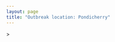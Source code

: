 ```yaml
---
layout: page
title: "Outbreak location: Pondicherry"
---
```

<div id="mapid">
<script src="https://buda-magenta.github.io/hazard_map/load_map.js"></script>
><script>
var marker_outbreak = L.marker([10.915649, 79.806949],{"autoPan": true}).addTo(map); marker_outbreak.bindTooltip("Pondicherry").openTooltip();

var circle_1 = L.circle([13.083694, 80.270186], {"pane": "markerPane", "color": "red", "fill": true, "fillOpacity": 0.2, "fillRule": "evenodd", "lineCap": "round", "lineJoin": "round", "opacity": 1.0, "radius": 311710, "stroke": true, "weight": 2}).addTo(map);
circle_1.bindTooltip("Chennai<br>rank: 1<br>hazard index: 0.077928")

var circle_2 = L.circle([10.804973, 78.687030], {"pane": "markerPane", "color": "red", "fill": true, "fillOpacity": 0.2, "fillRule": "evenodd", "lineCap": "round", "lineJoin": "round", "opacity": 1.0, "radius": 306854, "stroke": true, "weight": 2}).addTo(map);
circle_2.bindTooltip("Tiruchirappalli<br>rank: 2<br>hazard index: 0.076714")

var circle_3 = L.circle([11.664300, 78.146000], {"pane": "markerPane", "color": "red", "fill": true, "fillOpacity": 0.2, "fillRule": "evenodd", "lineCap": "round", "lineJoin": "round", "opacity": 1.0, "radius": 289738, "stroke": true, "weight": 2}).addTo(map);
circle_3.bindTooltip("Salem<br>rank: 3<br>hazard index: 0.072435")

var circle_4 = L.circle([12.979120, 77.591300], {"pane": "markerPane", "color": "red", "fill": true, "fillOpacity": 0.2, "fillRule": "evenodd", "lineCap": "round", "lineJoin": "round", "opacity": 1.0, "radius": 95089, "stroke": true, "weight": 2}).addTo(map);
circle_4.bindTooltip("Bangalore<br>rank: 4<br>hazard index: 0.023772")

var circle_5 = L.circle([19.075990, 72.877393], {"pane": "markerPane", "color": "red", "fill": true, "fillOpacity": 0.2, "fillRule": "evenodd", "lineCap": "round", "lineJoin": "round", "opacity": 1.0, "radius": 53796, "stroke": true, "weight": 2}).addTo(map);
circle_5.bindTooltip("Mumbai<br>rank: 5<br>hazard index: 0.013449")

var circle_6 = L.circle([10.786027, 79.138150], {"pane": "markerPane", "color": "red", "fill": true, "fillOpacity": 0.2, "fillRule": "evenodd", "lineCap": "round", "lineJoin": "round", "opacity": 1.0, "radius": 43426, "stroke": true, "weight": 2}).addTo(map);
circle_6.bindTooltip("Thanjavur<br>rank: 6<br>hazard index: 0.010857")

var circle_7 = L.circle([10.805628, 79.824660], {"pane": "markerPane", "color": "red", "fill": true, "fillOpacity": 0.2, "fillRule": "evenodd", "lineCap": "round", "lineJoin": "round", "opacity": 1.0, "radius": 31684, "stroke": true, "weight": 2}).addTo(map);
circle_7.bindTooltip("Nagapattinam<br>rank: 7<br>hazard index: 0.007921")

var circle_8 = L.circle([17.388786, 78.461065], {"pane": "markerPane", "color": "red", "fill": true, "fillOpacity": 0.2, "fillRule": "evenodd", "lineCap": "round", "lineJoin": "round", "opacity": 1.0, "radius": 25914, "stroke": true, "weight": 2}).addTo(map);
circle_8.bindTooltip("Hyderabad<br>rank: 8<br>hazard index: 0.006479")

var circle_9 = L.circle([10.964555, 79.371730], {"pane": "markerPane", "color": "red", "fill": true, "fillOpacity": 0.2, "fillRule": "evenodd", "lineCap": "round", "lineJoin": "round", "opacity": 1.0, "radius": 25747, "stroke": true, "weight": 2}).addTo(map);
circle_9.bindTooltip("Kumbakonam<br>rank: 9<br>hazard index: 0.006437")

var circle_10 = L.circle([11.001812, 76.962842], {"pane": "markerPane", "color": "red", "fill": true, "fillOpacity": 0.2, "fillRule": "evenodd", "lineCap": "round", "lineJoin": "round", "opacity": 1.0, "radius": 25109, "stroke": true, "weight": 2}).addTo(map);
circle_10.bindTooltip("Coimbatore<br>rank: 10<br>hazard index: 0.006277")

var circle_11 = L.circle([10.500000, 78.833333], {"pane": "markerPane", "color": "red", "fill": true, "fillOpacity": 0.2, "fillRule": "evenodd", "lineCap": "round", "lineJoin": "round", "opacity": 1.0, "radius": 18927, "stroke": true, "weight": 2}).addTo(map);
circle_11.bindTooltip("Pudukkottai<br>rank: 11<br>hazard index: 0.004732")

var circle_12 = L.circle([13.631637, 79.423171], {"pane": "markerPane", "color": "red", "fill": true, "fillOpacity": 0.2, "fillRule": "evenodd", "lineCap": "round", "lineJoin": "round", "opacity": 1.0, "radius": 16457, "stroke": true, "weight": 2}).addTo(map);
circle_12.bindTooltip("Tirupati<br>rank: 12<br>hazard index: 0.004114")

var circle_13 = L.circle([11.715950, 79.767053], {"pane": "markerPane", "color": "red", "fill": true, "fillOpacity": 0.2, "fillRule": "evenodd", "lineCap": "round", "lineJoin": "round", "opacity": 1.0, "radius": 16055, "stroke": true, "weight": 2}).addTo(map);
circle_13.bindTooltip("Cuddalore Port<br>rank: 13<br>hazard index: 0.004014")

var circle_14 = L.circle([10.044512, 78.743363], {"pane": "markerPane", "color": "red", "fill": true, "fillOpacity": 0.2, "fillRule": "evenodd", "lineCap": "round", "lineJoin": "round", "opacity": 1.0, "radius": 15996, "stroke": true, "weight": 2}).addTo(map);
circle_14.bindTooltip("Karaikkudi<br>rank: 14<br>hazard index: 0.003999")

var circle_15 = L.circle([12.227213, 79.070156], {"pane": "markerPane", "color": "red", "fill": true, "fillOpacity": 0.2, "fillRule": "evenodd", "lineCap": "round", "lineJoin": "round", "opacity": 1.0, "radius": 13566, "stroke": true, "weight": 2}).addTo(map);
circle_15.bindTooltip("Tiruvannamalai<br>rank: 15<br>hazard index: 0.003392")

var circle_16 = L.circle([18.521428, 73.854454], {"pane": "markerPane", "color": "red", "fill": true, "fillOpacity": 0.2, "fillRule": "evenodd", "lineCap": "round", "lineJoin": "round", "opacity": 1.0, "radius": 13431, "stroke": true, "weight": 2}).addTo(map);
circle_16.bindTooltip("Pune<br>rank: 16<br>hazard index: 0.003358")

var circle_17 = L.circle([22.541418, 88.357691], {"pane": "markerPane", "color": "red", "fill": true, "fillOpacity": 0.2, "fillRule": "evenodd", "lineCap": "round", "lineJoin": "round", "opacity": 1.0, "radius": 13036, "stroke": true, "weight": 2}).addTo(map);
circle_17.bindTooltip("Kolkata<br>rank: 17<br>hazard index: 0.003259")

var circle_18 = L.circle([11.369204, 77.676627], {"pane": "markerPane", "color": "red", "fill": true, "fillOpacity": 0.2, "fillRule": "evenodd", "lineCap": "round", "lineJoin": "round", "opacity": 1.0, "radius": 13032, "stroke": true, "weight": 2}).addTo(map);
circle_18.bindTooltip("Erode<br>rank: 18<br>hazard index: 0.003258")

var circle_19 = L.circle([10.346837, 78.654771], {"pane": "markerPane", "color": "red", "fill": true, "fillOpacity": 0.2, "fillRule": "evenodd", "lineCap": "round", "lineJoin": "round", "opacity": 1.0, "radius": 12091, "stroke": true, "weight": 2}).addTo(map);
circle_19.bindTooltip("Neiveli<br>rank: 19<br>hazard index: 0.003023")

var circle_20 = L.circle([12.869810, 74.843008], {"pane": "markerPane", "color": "red", "fill": true, "fillOpacity": 0.2, "fillRule": "evenodd", "lineCap": "round", "lineJoin": "round", "opacity": 1.0, "radius": 11468, "stroke": true, "weight": 2}).addTo(map);
circle_20.bindTooltip("Mangalore<br>rank: 20<br>hazard index: 0.002867")

var circle_21 = L.circle([12.794811, 79.000641], {"pane": "markerPane", "color": "red", "fill": true, "fillOpacity": 0.2, "fillRule": "evenodd", "lineCap": "round", "lineJoin": "round", "opacity": 1.0, "radius": 11460, "stroke": true, "weight": 2}).addTo(map);
circle_21.bindTooltip("Vellore<br>rank: 21<br>hazard index: 0.002865")

var circle_22 = L.circle([28.651718, 77.221939], {"pane": "markerPane", "color": "red", "fill": true, "fillOpacity": 0.2, "fillRule": "evenodd", "lineCap": "round", "lineJoin": "round", "opacity": 1.0, "radius": 11083, "stroke": true, "weight": 2}).addTo(map);
circle_22.bindTooltip("Delhi<br>rank: 22<br>hazard index: 0.002771")

var circle_23 = L.circle([9.926115, 78.114098], {"pane": "markerPane", "color": "red", "fill": true, "fillOpacity": 0.2, "fillRule": "evenodd", "lineCap": "round", "lineJoin": "round", "opacity": 1.0, "radius": 10952, "stroke": true, "weight": 2}).addTo(map);
circle_23.bindTooltip("Madurai<br>rank: 23<br>hazard index: 0.002738")

var circle_24 = L.circle([11.101781, 77.345192], {"pane": "markerPane", "color": "red", "fill": true, "fillOpacity": 0.2, "fillRule": "evenodd", "lineCap": "round", "lineJoin": "round", "opacity": 1.0, "radius": 10516, "stroke": true, "weight": 2}).addTo(map);
circle_24.bindTooltip("Tiruppur<br>rank: 24<br>hazard index: 0.002629")

var circle_25 = L.circle([11.258608, 75.778874], {"pane": "markerPane", "color": "red", "fill": true, "fillOpacity": 0.2, "fillRule": "evenodd", "lineCap": "round", "lineJoin": "round", "opacity": 1.0, "radius": 10221, "stroke": true, "weight": 2}).addTo(map);
circle_25.bindTooltip("Kozhikode<br>rank: 25<br>hazard index: 0.002555")

var circle_26 = L.circle([17.723128, 83.301284], {"pane": "markerPane", "color": "red", "fill": true, "fillOpacity": 0.2, "fillRule": "evenodd", "lineCap": "round", "lineJoin": "round", "opacity": 1.0, "radius": 10019, "stroke": true, "weight": 2}).addTo(map);
circle_26.bindTooltip("Visakhapatnam<br>rank: 26<br>hazard index: 0.002505")

var circle_27 = L.circle([8.701220, 77.579269], {"pane": "markerPane", "color": "red", "fill": true, "fillOpacity": 0.2, "fillRule": "evenodd", "lineCap": "round", "lineJoin": "round", "opacity": 1.0, "radius": 8645, "stroke": true, "weight": 2}).addTo(map);
circle_27.bindTooltip("Tirunelveli<br>rank: 27<br>hazard index: 0.002161")

var circle_28 = L.circle([13.160105, 79.155551], {"pane": "markerPane", "color": "red", "fill": true, "fillOpacity": 0.2, "fillRule": "evenodd", "lineCap": "round", "lineJoin": "round", "opacity": 1.0, "radius": 8369, "stroke": true, "weight": 2}).addTo(map);
circle_28.bindTooltip("Chittoor<br>rank: 28<br>hazard index: 0.002092")

var circle_29 = L.circle([19.194329, 72.970178], {"pane": "markerPane", "color": "red", "fill": true, "fillOpacity": 0.2, "fillRule": "evenodd", "lineCap": "round", "lineJoin": "round", "opacity": 1.0, "radius": 7841, "stroke": true, "weight": 2}).addTo(map);
circle_29.bindTooltip("Thane<br>rank: 29<br>hazard index: 0.001960")

var circle_30 = L.circle([16.508759, 80.618510], {"pane": "markerPane", "color": "red", "fill": true, "fillOpacity": 0.2, "fillRule": "evenodd", "lineCap": "round", "lineJoin": "round", "opacity": 1.0, "radius": 7219, "stroke": true, "weight": 2}).addTo(map);
circle_30.bindTooltip("Vijayawada<br>rank: 30<br>hazard index: 0.001805")

var circle_31 = L.circle([25.531031, 78.652689], {"pane": "markerPane", "color": "red", "fill": true, "fillOpacity": 0.2, "fillRule": "evenodd", "lineCap": "round", "lineJoin": "round", "opacity": 1.0, "radius": 5468, "stroke": true, "weight": 2}).addTo(map);
circle_31.bindTooltip("Jhansi<br>rank: 31<br>hazard index: 0.001367")

var circle_32 = L.circle([20.266777, 85.843559], {"pane": "markerPane", "color": "red", "fill": true, "fillOpacity": 0.2, "fillRule": "evenodd", "lineCap": "round", "lineJoin": "round", "opacity": 1.0, "radius": 4850, "stroke": true, "weight": 2}).addTo(map);
circle_32.bindTooltip("Bhubaneswar<br>rank: 32<br>hazard index: 0.001213")

var circle_33 = L.circle([12.305183, 76.655361], {"pane": "markerPane", "color": "red", "fill": true, "fillOpacity": 0.2, "fillRule": "evenodd", "lineCap": "round", "lineJoin": "round", "opacity": 1.0, "radius": 4469, "stroke": true, "weight": 2}).addTo(map);
circle_33.bindTooltip("Mysore<br>rank: 33<br>hazard index: 0.001117")

var circle_34 = L.circle([13.125476, 80.094090], {"pane": "markerPane", "color": "red", "fill": true, "fillOpacity": 0.2, "fillRule": "evenodd", "lineCap": "round", "lineJoin": "round", "opacity": 1.0, "radius": 4452, "stroke": true, "weight": 2}).addTo(map);
circle_34.bindTooltip("Avadi<br>rank: 34<br>hazard index: 0.001113")

var circle_35 = L.circle([13.156387, 80.300528], {"pane": "markerPane", "color": "red", "fill": true, "fillOpacity": 0.2, "fillRule": "evenodd", "lineCap": "round", "lineJoin": "round", "opacity": 1.0, "radius": 4246, "stroke": true, "weight": 2}).addTo(map);
circle_35.bindTooltip("Tiruvottiyur<br>rank: 35<br>hazard index: 0.001062")

var circle_36 = L.circle([8.188047, 77.429049], {"pane": "markerPane", "color": "red", "fill": true, "fillOpacity": 0.2, "fillRule": "evenodd", "lineCap": "round", "lineJoin": "round", "opacity": 1.0, "radius": 4084, "stroke": true, "weight": 2}).addTo(map);
circle_36.bindTooltip("Nagercoil<br>rank: 36<br>hazard index: 0.001021")

var circle_37 = L.circle([15.351838, 75.137985], {"pane": "markerPane", "color": "red", "fill": true, "fillOpacity": 0.2, "fillRule": "evenodd", "lineCap": "round", "lineJoin": "round", "opacity": 1.0, "radius": 4069, "stroke": true, "weight": 2}).addTo(map);
circle_37.bindTooltip("Hubli<br>rank: 37<br>hazard index: 0.001017")

var circle_38 = L.circle([10.330330, 78.067398], {"pane": "markerPane", "color": "red", "fill": true, "fillOpacity": 0.2, "fillRule": "evenodd", "lineCap": "round", "lineJoin": "round", "opacity": 1.0, "radius": 3542, "stroke": true, "weight": 2}).addTo(map);
circle_38.bindTooltip("Dindigul<br>rank: 38<br>hazard index: 0.000886")

var circle_39 = L.circle([10.787898, 76.474087], {"pane": "markerPane", "color": "red", "fill": true, "fillOpacity": 0.2, "fillRule": "evenodd", "lineCap": "round", "lineJoin": "round", "opacity": 1.0, "radius": 3099, "stroke": true, "weight": 2}).addTo(map);
circle_39.bindTooltip("Palakkad<br>rank: 39<br>hazard index: 0.000775")

var circle_40 = L.circle([14.449372, 79.987376], {"pane": "markerPane", "color": "red", "fill": true, "fillOpacity": 0.2, "fillRule": "evenodd", "lineCap": "round", "lineJoin": "round", "opacity": 1.0, "radius": 2925, "stroke": true, "weight": 2}).addTo(map);
circle_40.bindTooltip("Nellore<br>rank: 40<br>hazard index: 0.000731")

var circle_41 = L.circle([12.929903, 80.111823], {"pane": "markerPane", "color": "red", "fill": true, "fillOpacity": 0.2, "fillRule": "evenodd", "lineCap": "round", "lineJoin": "round", "opacity": 1.0, "radius": 2720, "stroke": true, "weight": 2}).addTo(map);
circle_41.bindTooltip("Tambaram<br>rank: 41<br>hazard index: 0.000680")

var circle_42 = L.circle([13.340077, 77.100621], {"pane": "markerPane", "color": "red", "fill": true, "fillOpacity": 0.2, "fillRule": "evenodd", "lineCap": "round", "lineJoin": "round", "opacity": 1.0, "radius": 2429, "stroke": true, "weight": 2}).addTo(map);
circle_42.bindTooltip("Tumkur<br>rank: 42<br>hazard index: 0.000607")

var circle_43 = L.circle([8.576971, 77.050125], {"pane": "markerPane", "color": "red", "fill": true, "fillOpacity": 0.2, "fillRule": "evenodd", "lineCap": "round", "lineJoin": "round", "opacity": 1.0, "radius": 2294, "stroke": true, "weight": 2}).addTo(map);
circle_43.bindTooltip("Thiruvananthapuram<br>rank: 43<br>hazard index: 0.000574")

var circle_44 = L.circle([21.149813, 79.082056], {"pane": "markerPane", "color": "red", "fill": true, "fillOpacity": 0.2, "fillRule": "evenodd", "lineCap": "round", "lineJoin": "round", "opacity": 1.0, "radius": 2205, "stroke": true, "weight": 2}).addTo(map);
circle_44.bindTooltip("Nagpur<br>rank: 44<br>hazard index: 0.000551")

var circle_45 = L.circle([16.850253, 74.594888], {"pane": "markerPane", "color": "red", "fill": true, "fillOpacity": 0.2, "fillRule": "evenodd", "lineCap": "round", "lineJoin": "round", "opacity": 1.0, "radius": 2167, "stroke": true, "weight": 2}).addTo(map);
circle_45.bindTooltip("Sangli<br>rank: 45<br>hazard index: 0.000542")

var circle_46 = L.circle([15.857267, 74.506934], {"pane": "markerPane", "color": "red", "fill": true, "fillOpacity": 0.2, "fillRule": "evenodd", "lineCap": "round", "lineJoin": "round", "opacity": 1.0, "radius": 2105, "stroke": true, "weight": 2}).addTo(map);
circle_46.bindTooltip("Belgaum<br>rank: 46<br>hazard index: 0.000526")

var circle_47 = L.circle([14.466127, 75.920636], {"pane": "markerPane", "color": "red", "fill": true, "fillOpacity": 0.2, "fillRule": "evenodd", "lineCap": "round", "lineJoin": "round", "opacity": 1.0, "radius": 1875, "stroke": true, "weight": 2}).addTo(map);
circle_47.bindTooltip("Davanagere<br>rank: 47<br>hazard index: 0.000469")

var circle_48 = L.circle([12.989816, 80.100987], {"pane": "markerPane", "color": "red", "fill": true, "fillOpacity": 0.2, "fillRule": "evenodd", "lineCap": "round", "lineJoin": "round", "opacity": 1.0, "radius": 1875, "stroke": true, "weight": 2}).addTo(map);
circle_48.bindTooltip("Pallavaram<br>rank: 48<br>hazard index: 0.000469")

var circle_49 = L.circle([10.525626, 76.213254], {"pane": "markerPane", "color": "red", "fill": true, "fillOpacity": 0.2, "fillRule": "evenodd", "lineCap": "round", "lineJoin": "round", "opacity": 1.0, "radius": 1814, "stroke": true, "weight": 2}).addTo(map);
circle_49.bindTooltip("Thrissur<br>rank: 49<br>hazard index: 0.000454")

var circle_50 = L.circle([23.258486, 77.401989], {"pane": "markerPane", "color": "red", "fill": true, "fillOpacity": 0.2, "fillRule": "evenodd", "lineCap": "round", "lineJoin": "round", "opacity": 1.0, "radius": 1646, "stroke": true, "weight": 2}).addTo(map);
circle_50.bindTooltip("Bhopal<br>rank: 50<br>hazard index: 0.000412")

var circle_51 = L.circle([27.175255, 78.009816], {"pane": "markerPane", "color": "red", "fill": true, "fillOpacity": 0.2, "fillRule": "evenodd", "lineCap": "round", "lineJoin": "round", "opacity": 1.0, "radius": 1443, "stroke": true, "weight": 2}).addTo(map);
circle_51.bindTooltip("Agra<br>rank: 51<br>hazard index: 0.000361")

var circle_52 = L.circle([12.792907, 78.699917], {"pane": "markerPane", "color": "red", "fill": true, "fillOpacity": 0.2, "fillRule": "evenodd", "lineCap": "round", "lineJoin": "round", "opacity": 1.0, "radius": 1443, "stroke": true, "weight": 2}).addTo(map);
circle_52.bindTooltip("Ambur<br>rank: 52<br>hazard index: 0.000361")

var circle_53 = L.circle([18.112082, 83.405220], {"pane": "markerPane", "color": "red", "fill": true, "fillOpacity": 0.2, "fillRule": "evenodd", "lineCap": "round", "lineJoin": "round", "opacity": 1.0, "radius": 1317, "stroke": true, "weight": 2}).addTo(map);
circle_53.bindTooltip("Vizianagaram<br>rank: 53<br>hazard index: 0.000329")

var circle_54 = L.circle([23.021624, 72.579707], {"pane": "markerPane", "color": "red", "fill": true, "fillOpacity": 0.2, "fillRule": "evenodd", "lineCap": "round", "lineJoin": "round", "opacity": 1.0, "radius": 1253, "stroke": true, "weight": 2}).addTo(map);
circle_54.bindTooltip("Ahmedabad<br>rank: 54<br>hazard index: 0.000313")

var circle_55 = L.circle([12.955100, 78.269900], {"pane": "markerPane", "color": "red", "fill": true, "fillOpacity": 0.2, "fillRule": "evenodd", "lineCap": "round", "lineJoin": "round", "opacity": 1.0, "radius": 1208, "stroke": true, "weight": 2}).addTo(map);
circle_55.bindTooltip("Robertson Pet<br>rank: 55<br>hazard index: 0.000302")

var circle_56 = L.circle([9.931308, 76.267414], {"pane": "markerPane", "color": "red", "fill": true, "fillOpacity": 0.2, "fillRule": "evenodd", "lineCap": "round", "lineJoin": "round", "opacity": 1.0, "radius": 1170, "stroke": true, "weight": 2}).addTo(map);
circle_56.bindTooltip("Kochi<br>rank: 56<br>hazard index: 0.000293")

var circle_57 = L.circle([11.664535, 92.739045], {"pane": "markerPane", "color": "red", "fill": true, "fillOpacity": 0.2, "fillRule": "evenodd", "lineCap": "round", "lineJoin": "round", "opacity": 1.0, "radius": 1098, "stroke": true, "weight": 2}).addTo(map);
circle_57.bindTooltip("Port Blair<br>rank: 57<br>hazard index: 0.000275")

var circle_58 = L.circle([8.887951, 76.595501], {"pane": "markerPane", "color": "red", "fill": true, "fillOpacity": 0.2, "fillRule": "evenodd", "lineCap": "round", "lineJoin": "round", "opacity": 1.0, "radius": 1085, "stroke": true, "weight": 2}).addTo(map);
circle_58.bindTooltip("Kollam<br>rank: 58<br>hazard index: 0.000271")

var circle_59 = L.circle([17.005045, 81.780473], {"pane": "markerPane", "color": "red", "fill": true, "fillOpacity": 0.2, "fillRule": "evenodd", "lineCap": "round", "lineJoin": "round", "opacity": 1.0, "radius": 992, "stroke": true, "weight": 2}).addTo(map);
circle_59.bindTooltip("Rajahmundry<br>rank: 59<br>hazard index: 0.000248")

var circle_60 = L.circle([12.836393, 79.705330], {"pane": "markerPane", "color": "red", "fill": true, "fillOpacity": 0.2, "fillRule": "evenodd", "lineCap": "round", "lineJoin": "round", "opacity": 1.0, "radius": 990, "stroke": true, "weight": 2}).addTo(map);
circle_60.bindTooltip("Kanchipuram<br>rank: 60<br>hazard index: 0.000248")

var circle_61 = L.circle([21.170200, 72.831100], {"pane": "markerPane", "color": "red", "fill": true, "fillOpacity": 0.2, "fillRule": "evenodd", "lineCap": "round", "lineJoin": "round", "opacity": 1.0, "radius": 923, "stroke": true, "weight": 2}).addTo(map);
circle_61.bindTooltip("Surat<br>rank: 61<br>hazard index: 0.000231")

var circle_62 = L.circle([9.403158, 77.518264], {"pane": "markerPane", "color": "red", "fill": true, "fillOpacity": 0.2, "fillRule": "evenodd", "lineCap": "round", "lineJoin": "round", "opacity": 1.0, "radius": 914, "stroke": true, "weight": 2}).addTo(map);
circle_62.bindTooltip("Rajapalayam<br>rank: 62<br>hazard index: 0.000229")

var circle_63 = L.circle([19.261944, 73.194760], {"pane": "markerPane", "color": "red", "fill": true, "fillOpacity": 0.2, "fillRule": "evenodd", "lineCap": "round", "lineJoin": "round", "opacity": 1.0, "radius": 885, "stroke": true, "weight": 2}).addTo(map);
circle_63.bindTooltip("Ulhas Nagar<br>rank: 63<br>hazard index: 0.000221")

var circle_64 = L.circle([12.732884, 77.830948], {"pane": "markerPane", "color": "red", "fill": true, "fillOpacity": 0.2, "fillRule": "evenodd", "lineCap": "round", "lineJoin": "round", "opacity": 1.0, "radius": 811, "stroke": true, "weight": 2}).addTo(map);
circle_64.bindTooltip("Hosur<br>rank: 64<br>hazard index: 0.000203")

var circle_65 = L.circle([18.627929, 73.800983], {"pane": "markerPane", "color": "red", "fill": true, "fillOpacity": 0.2, "fillRule": "evenodd", "lineCap": "round", "lineJoin": "round", "opacity": 1.0, "radius": 754, "stroke": true, "weight": 2}).addTo(map);
circle_65.bindTooltip("Pimpri Chinchwad<br>rank: 65<br>hazard index: 0.000189")

var circle_66 = L.circle([20.011247, 73.790236], {"pane": "markerPane", "color": "red", "fill": true, "fillOpacity": 0.2, "fillRule": "evenodd", "lineCap": "round", "lineJoin": "round", "opacity": 1.0, "radius": 739, "stroke": true, "weight": 2}).addTo(map);
circle_66.bindTooltip("Nashik<br>rank: 66<br>hazard index: 0.000185")

var circle_67 = L.circle([12.523889, 76.896196], {"pane": "markerPane", "color": "red", "fill": true, "fillOpacity": 0.2, "fillRule": "evenodd", "lineCap": "round", "lineJoin": "round", "opacity": 1.0, "radius": 664, "stroke": true, "weight": 2}).addTo(map);
circle_67.bindTooltip("Mandya<br>rank: 67<br>hazard index: 0.000166")

var circle_68 = L.circle([19.439885, 72.880383], {"pane": "markerPane", "color": "red", "fill": true, "fillOpacity": 0.2, "fillRule": "evenodd", "lineCap": "round", "lineJoin": "round", "opacity": 1.0, "radius": 647, "stroke": true, "weight": 2}).addTo(map);
circle_68.bindTooltip("Vasai<br>rank: 68<br>hazard index: 0.000162")

var circle_69 = L.circle([13.137000, 78.133961], {"pane": "markerPane", "color": "red", "fill": true, "fillOpacity": 0.2, "fillRule": "evenodd", "lineCap": "round", "lineJoin": "round", "opacity": 1.0, "radius": 623, "stroke": true, "weight": 2}).addTo(map);
circle_69.bindTooltip("Kolar<br>rank: 69<br>hazard index: 0.000156")

var circle_70 = L.circle([15.398403, 73.812918], {"pane": "markerPane", "color": "red", "fill": true, "fillOpacity": 0.2, "fillRule": "evenodd", "lineCap": "round", "lineJoin": "round", "opacity": 1.0, "radius": 618, "stroke": true, "weight": 2}).addTo(map);
circle_70.bindTooltip("Vasco Da Gama<br>rank: 70<br>hazard index: 0.000155")

var circle_71 = L.circle([25.133173, 86.525040], {"pane": "markerPane", "color": "red", "fill": true, "fillOpacity": 0.2, "fillRule": "evenodd", "lineCap": "round", "lineJoin": "round", "opacity": 1.0, "radius": 601, "stroke": true, "weight": 2}).addTo(map);
circle_71.bindTooltip("Kharagpur<br>rank: 71<br>hazard index: 0.000150")

var circle_72 = L.circle([15.507554, 80.060800], {"pane": "markerPane", "color": "red", "fill": true, "fillOpacity": 0.2, "fillRule": "evenodd", "lineCap": "round", "lineJoin": "round", "opacity": 1.0, "radius": 585, "stroke": true, "weight": 2}).addTo(map);
circle_72.bindTooltip("Ongole<br>rank: 72<br>hazard index: 0.000146")

var circle_73 = L.circle([26.180598, 91.753943], {"pane": "markerPane", "color": "red", "fill": true, "fillOpacity": 0.2, "fillRule": "evenodd", "lineCap": "round", "lineJoin": "round", "opacity": 1.0, "radius": 577, "stroke": true, "weight": 2}).addTo(map);
circle_73.bindTooltip("Guwahati<br>rank: 73<br>hazard index: 0.000144")

var circle_74 = L.circle([17.980609, 79.598212], {"pane": "markerPane", "color": "red", "fill": true, "fillOpacity": 0.2, "fillRule": "evenodd", "lineCap": "round", "lineJoin": "round", "opacity": 1.0, "radius": 568, "stroke": true, "weight": 2}).addTo(map);
circle_74.bindTooltip("Warangal<br>rank: 74<br>hazard index: 0.000142")

var circle_75 = L.circle([19.807608, 85.825254], {"pane": "markerPane", "color": "red", "fill": true, "fillOpacity": 0.2, "fillRule": "evenodd", "lineCap": "round", "lineJoin": "round", "opacity": 1.0, "radius": 558, "stroke": true, "weight": 2}).addTo(map);
circle_75.bindTooltip("Puri<br>rank: 75<br>hazard index: 0.000140")

var circle_76 = L.circle([13.007082, 76.099270], {"pane": "markerPane", "color": "red", "fill": true, "fillOpacity": 0.2, "fillRule": "evenodd", "lineCap": "round", "lineJoin": "round", "opacity": 1.0, "radius": 557, "stroke": true, "weight": 2}).addTo(map);
circle_76.bindTooltip("Hassan<br>rank: 76<br>hazard index: 0.000139")

var circle_77 = L.circle([16.291519, 80.454159], {"pane": "markerPane", "color": "red", "fill": true, "fillOpacity": 0.2, "fillRule": "evenodd", "lineCap": "round", "lineJoin": "round", "opacity": 1.0, "radius": 540, "stroke": true, "weight": 2}).addTo(map);
circle_77.bindTooltip("Guntur<br>rank: 77<br>hazard index: 0.000135")

var circle_78 = L.circle([17.636129, 74.298278], {"pane": "markerPane", "color": "red", "fill": true, "fillOpacity": 0.2, "fillRule": "evenodd", "lineCap": "round", "lineJoin": "round", "opacity": 1.0, "radius": 517, "stroke": true, "weight": 2}).addTo(map);
circle_78.bindTooltip("Satara<br>rank: 78<br>hazard index: 0.000129")

var circle_79 = L.circle([19.143607, 73.295535], {"pane": "markerPane", "color": "red", "fill": true, "fillOpacity": 0.2, "fillRule": "evenodd", "lineCap": "round", "lineJoin": "round", "opacity": 1.0, "radius": 514, "stroke": true, "weight": 2}).addTo(map);
circle_79.bindTooltip("Ambarnath<br>rank: 79<br>hazard index: 0.000129")

var circle_80 = L.circle([13.932609, 75.574978], {"pane": "markerPane", "color": "red", "fill": true, "fillOpacity": 0.2, "fillRule": "evenodd", "lineCap": "round", "lineJoin": "round", "opacity": 1.0, "radius": 512, "stroke": true, "weight": 2}).addTo(map);
circle_80.bindTooltip("Shimoga<br>rank: 80<br>hazard index: 0.000128")

var circle_81 = L.circle([26.915458, 75.818982], {"pane": "markerPane", "color": "red", "fill": true, "fillOpacity": 0.2, "fillRule": "evenodd", "lineCap": "round", "lineJoin": "round", "opacity": 1.0, "radius": 465, "stroke": true, "weight": 2}).addTo(map);
circle_81.bindTooltip("Jaipur<br>rank: 81<br>hazard index: 0.000116")

var circle_82 = L.circle([14.625888, 75.635724], {"pane": "markerPane", "color": "red", "fill": true, "fillOpacity": 0.2, "fillRule": "evenodd", "lineCap": "round", "lineJoin": "round", "opacity": 1.0, "radius": 458, "stroke": true, "weight": 2}).addTo(map);
circle_82.bindTooltip("Ranibennur<br>rank: 82<br>hazard index: 0.000115")

var circle_83 = L.circle([26.055318, 82.993139], {"pane": "markerPane", "color": "red", "fill": true, "fillOpacity": 0.2, "fillRule": "evenodd", "lineCap": "round", "lineJoin": "round", "opacity": 1.0, "radius": 433, "stroke": true, "weight": 2}).addTo(map);
circle_83.bindTooltip("Nizamabad<br>rank: 83<br>hazard index: 0.000108")

var circle_84 = L.circle([14.654623, 77.556260], {"pane": "markerPane", "color": "red", "fill": true, "fillOpacity": 0.2, "fillRule": "evenodd", "lineCap": "round", "lineJoin": "round", "opacity": 1.0, "radius": 413, "stroke": true, "weight": 2}).addTo(map);
circle_84.bindTooltip("Anantapur<br>rank: 84<br>hazard index: 0.000103")

var circle_85 = L.circle([16.432998, 80.993715], {"pane": "markerPane", "color": "red", "fill": true, "fillOpacity": 0.2, "fillRule": "evenodd", "lineCap": "round", "lineJoin": "round", "opacity": 1.0, "radius": 408, "stroke": true, "weight": 2}).addTo(map);
circle_85.bindTooltip("Gudivada<br>rank: 85<br>hazard index: 0.000102")

var circle_86 = L.circle([22.591260, 88.390964], {"pane": "markerPane", "color": "red", "fill": true, "fillOpacity": 0.2, "fillRule": "evenodd", "lineCap": "round", "lineJoin": "round", "opacity": 1.0, "radius": 381, "stroke": true, "weight": 2}).addTo(map);
circle_86.bindTooltip("Bidhan Nagar<br>rank: 86<br>hazard index: 0.000095")

var circle_87 = L.circle([9.500665, 76.412414], {"pane": "markerPane", "color": "red", "fill": true, "fillOpacity": 0.2, "fillRule": "evenodd", "lineCap": "round", "lineJoin": "round", "opacity": 1.0, "radius": 370, "stroke": true, "weight": 2}).addTo(map);
circle_87.bindTooltip("Alappuzha<br>rank: 87<br>hazard index: 0.000093")

var circle_88 = L.circle([8.805260, 78.145274], {"pane": "markerPane", "color": "red", "fill": true, "fillOpacity": 0.2, "fillRule": "evenodd", "lineCap": "round", "lineJoin": "round", "opacity": 1.0, "radius": 366, "stroke": true, "weight": 2}).addTo(map);
circle_88.bindTooltip("Thoothukudi<br>rank: 88<br>hazard index: 0.000092")

var circle_89 = L.circle([16.743454, 77.992319], {"pane": "markerPane", "color": "red", "fill": true, "fillOpacity": 0.2, "fillRule": "evenodd", "lineCap": "round", "lineJoin": "round", "opacity": 1.0, "radius": 363, "stroke": true, "weight": 2}).addTo(map);
circle_89.bindTooltip("Mahbubnagar<br>rank: 89<br>hazard index: 0.000091")

var circle_90 = L.circle([18.320022, 83.916077], {"pane": "markerPane", "color": "red", "fill": true, "fillOpacity": 0.2, "fillRule": "evenodd", "lineCap": "round", "lineJoin": "round", "opacity": 1.0, "radius": 363, "stroke": true, "weight": 2}).addTo(map);
circle_90.bindTooltip("Srikakulam<br>rank: 90<br>hazard index: 0.000091")

var circle_91 = L.circle([26.460914, 80.321759], {"pane": "markerPane", "color": "red", "fill": true, "fillOpacity": 0.2, "fillRule": "evenodd", "lineCap": "round", "lineJoin": "round", "opacity": 1.0, "radius": 355, "stroke": true, "weight": 2}).addTo(map);
circle_91.bindTooltip("Kanpur<br>rank: 91<br>hazard index: 0.000089")

var circle_92 = L.circle([22.297314, 73.194257], {"pane": "markerPane", "color": "red", "fill": true, "fillOpacity": 0.2, "fillRule": "evenodd", "lineCap": "round", "lineJoin": "round", "opacity": 1.0, "radius": 352, "stroke": true, "weight": 2}).addTo(map);
circle_92.bindTooltip("Vadodara<br>rank: 92<br>hazard index: 0.000088")

var circle_93 = L.circle([15.830925, 78.042537], {"pane": "markerPane", "color": "red", "fill": true, "fillOpacity": 0.2, "fillRule": "evenodd", "lineCap": "round", "lineJoin": "round", "opacity": 1.0, "radius": 345, "stroke": true, "weight": 2}).addTo(map);
circle_93.bindTooltip("Kurnool<br>rank: 93<br>hazard index: 0.000086")

var circle_94 = L.circle([21.500000, 86.750000], {"pane": "markerPane", "color": "red", "fill": true, "fillOpacity": 0.2, "fillRule": "evenodd", "lineCap": "round", "lineJoin": "round", "opacity": 1.0, "radius": 343, "stroke": true, "weight": 2}).addTo(map);
circle_94.bindTooltip("Baleshwar<br>rank: 94<br>hazard index: 0.000086")

var circle_95 = L.circle([20.432402, 73.141172], {"pane": "markerPane", "color": "red", "fill": true, "fillOpacity": 0.2, "fillRule": "evenodd", "lineCap": "round", "lineJoin": "round", "opacity": 1.0, "radius": 336, "stroke": true, "weight": 2}).addTo(map);
circle_95.bindTooltip("Valsad<br>rank: 95<br>hazard index: 0.000084")

var circle_96 = L.circle([19.295200, 72.854400], {"pane": "markerPane", "color": "red", "fill": true, "fillOpacity": 0.2, "fillRule": "evenodd", "lineCap": "round", "lineJoin": "round", "opacity": 1.0, "radius": 325, "stroke": true, "weight": 2}).addTo(map);
circle_96.bindTooltip("Mira-Bhayandar<br>rank: 96<br>hazard index: 0.000081")

var circle_97 = L.circle([27.633333, 77.583333], {"pane": "markerPane", "color": "red", "fill": true, "fillOpacity": 0.2, "fillRule": "evenodd", "lineCap": "round", "lineJoin": "round", "opacity": 1.0, "radius": 320, "stroke": true, "weight": 2}).addTo(map);
circle_97.bindTooltip("Mathura<br>rank: 97<br>hazard index: 0.000080")

var circle_98 = L.circle([18.761516, 79.478785], {"pane": "markerPane", "color": "red", "fill": true, "fillOpacity": 0.2, "fillRule": "evenodd", "lineCap": "round", "lineJoin": "round", "opacity": 1.0, "radius": 314, "stroke": true, "weight": 2}).addTo(map);
circle_98.bindTooltip("Ramagundam<br>rank: 98<br>hazard index: 0.000079")

var circle_99 = L.circle([16.181939, 81.135130], {"pane": "markerPane", "color": "red", "fill": true, "fillOpacity": 0.2, "fillRule": "evenodd", "lineCap": "round", "lineJoin": "round", "opacity": 1.0, "radius": 303, "stroke": true, "weight": 2}).addTo(map);
circle_99.bindTooltip("Machilipatnam<br>rank: 99<br>hazard index: 0.000076")

var circle_100 = L.circle([17.849907, 75.276320], {"pane": "markerPane", "color": "red", "fill": true, "fillOpacity": 0.2, "fillRule": "evenodd", "lineCap": "round", "lineJoin": "round", "opacity": 1.0, "radius": 282, "stroke": true, "weight": 2}).addTo(map);
circle_100.bindTooltip("Solapur<br>rank: 100<br>hazard index: 0.000071")
</script>
</div>